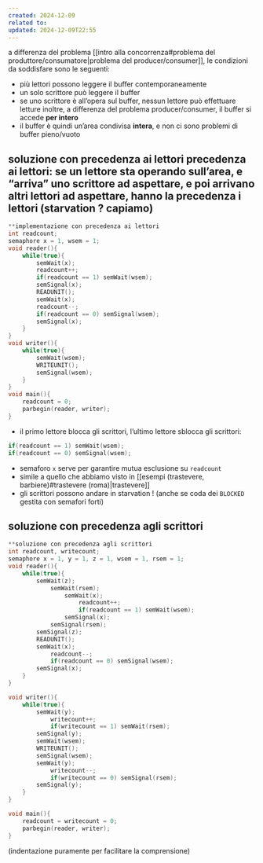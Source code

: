```yaml
---
created: 2024-12-09
related to: 
updated: 2024-12-09T22:55
---
```

a differenza del problema [[intro alla concorrenza#problema del produttore/consumatore|problema del producer/consumer]], le condizioni da soddisfare sono le seguenti:
- più lettori possono leggere il buffer contemporaneamente
- un solo scrittore può leggere il buffer
- se uno scrittore è all’opera sul buffer, nessun lettore può effettuare letture
inoltre, a differenza del problema producer/consumer, il buffer si accede **per intero**
- il buffer è quindi un’area condivisa **intera**, e non ci sono problemi di buffer pieno/vuoto
## soluzione con precedenza ai lettori precedenza ai lettori: se un lettore sta operando sull’area, e “arriva” uno scrittore ad aspettare, e poi arrivano altri lettori ad aspettare, hanno la precedenza i lettori (starvation ? capiamo)
```c
**implementazione con precedenza ai lettori
int readcount;
semaphore x = 1, wsem = 1;
void reader(){
	while(true){
		semWait(x);
		readcount++;
		if(readcount == 1) semWait(wsem);
		semSignal(x);
		READUNIT();
		semWait(x);
		readcount--;
		if(readcount == 0) semSignal(wsem);
		semSignal(x);
	}
}
void writer(){
	while(true){
		semWait(wsem);
		WRITEUNIT();
		semSignal(wsem);
	}
}
void main(){
	readcount = 0;
	parbegin(reader, writer);
}
```
- il primo lettore blocca gli scrittori, l’ultimo lettore sblocca gli scrittori:
```c
if(readcount == 1) semWait(wsem);
if(readcount == 0) semSignal(wsem);
```
- semaforo `x` serve per garantire mutua esclusione su `readcount`
- simile a quello che abbiamo visto in [[esempi (trastevere, barbiere)#trastevere (roma)|trastevere]] 
- gli scrittori possono andare in starvation ! (anche se coda dei `BLOCKED` gestita con semafori forti)
## soluzione con precedenza agli scrittori
```c
**soluzione con precedenza agli scrittori
int readcount, writecount;
semaphore x = 1, y = 1, z = 1, wsem = 1, rsem = 1;
void reader(){
	while(true){
		semWait(z);
			semWait(rsem);
				semWait(x);
					readcount++;
					if(readcount == 1) semWait(wsem);
				semSignal(x);
			semSignal(rsem);
		semSignal(z);
		READUNIT();
		semWait(x);
			readcount--;
			if(readcount == 0) semSignal(wsem);
		semSignal(x);
	}
}

void writer(){
	while(true){
		semWait(y);
			writecount++;
			if(writecount == 1) semWait(rsem);
		semSignal(y);
		semWait(wsem);
		WRITEUNIT();
		semSignal(wsem);
		semWait(y);
			writecount--;
			if(writecount == 0) semSignal(rsem);
		semSignal(y);
	}
}

void main(){
	readcount = writecount = 0;
	parbegin(reader, writer);
}
```
(indentazione puramente per facilitare la comprensione)